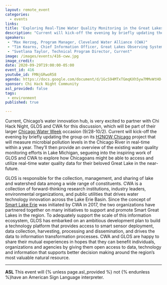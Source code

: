 ```yaml
---
layout: remote_event
categories:
  - events
links: 
title: 'Exploring Real-Time Water Quality Monitoring in the Great Lakes'
description: "Current will kick-off the evening by briefly updating the group on its H2NOW Chicago project that will measure microbial pollution levels in the Chicago River in real-time within a year. They’ll then provide an overview of the existing water quality monitoring efforts in Lake Michigan, segueing into the inspiring work of GLOS and CWA to explore how Chicagoans might be able to access and utilize real-time water quality data for their beloved Great Lake in the near-future."
speakers:
 - "Max Herzog, Program Manager, Cleveland Water Alliance (CWA)"
 - "Tim Kearns, Chief Information Officer, Great Lakes Observing System (GLOS)"
 - "Svetlana Taylor, Technical Program Director, Current"
image: /images/events/416-cww.jpg
image_credit: 
date: 2020-09-29T19:00:00-05:00
event_id: 416
youtube_id: FMNjGRwoR58
agenda: https://docs.google.com/document/d/1GcS94MTxTGmqKXh5yw7MMvWtHO-jt6VnDyPjgPcXgWE/edit?usp=sharing
sponsor: Chi Hack Night Community
asl_provided: false
tags: 
 - environment
published: true

---
```


Current, Chicago’s water innovation hub, is very excited to partner with Chi Hack Night, GLOS and CWA for this discussion, which will be part of their larger [Chicago Water Week](https://www.currentwater.org/chicago-water-week) occasion (9/28-10/2). Current will kick-off the evening by briefly updating the group on its [H2NOW Chicago](https://h2nowchicago.org/) project that will measure microbial pollution levels in the Chicago River in real-time within a year. They’ll then provide an overview of the existing water quality monitoring efforts in Lake Michigan, segueing into the inspiring work of GLOS and CWA to explore how Chicagoans might be able to access and utilize real-time water quality data for their beloved Great Lake in the near-future.

GLOS is responsible for the collection, management, and sharing of lake and watershed data among a wide range of constituents. CWA is a collection of forward-thinking research institutions, industry leaders, environmental organizations, and public utilities that drives water technology innovation across the Lake Erie Basin. Since the concept of [Smart Lake Erie](https://clevelandwateralliance.org/blog/2019/8/8/smart-lake-erie-blog-series-innovatethelake) was initiated by CWA in 2017, the two organizations have partnered together on many initiatives to support and promote Smart Great Lakes in the region. To adequately support the scale of this information ecosystem, GLOS has embarked on an ambitious development plan to build a technology platform that provides access to smart sensor deployment, data collection, harvesting, processing and dissemination, and drives the data to information transformation processes. CWA and GLOS are happy to share their mutual experiences in hopes that they can benefit individuals, organizations and agencies by giving them open access to data, technology and information that supports better decision making around the region’s most valuable natural resource.

---

**ASL** This event will {% unless page.asl_provided %} not {% endunless %}have an American Sign Language interpreter.
